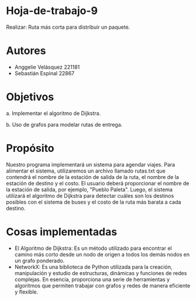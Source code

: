 # Hoja-de-trabajo-9
Realizar: Ruta más corta para distribuir un paquete.

# Autores
* Anggelie Velásquez 221181
* Sebastián Espinal 22867

# Objetivos
a. Implementar el algoritmo de Dijkstra.

b. Uso de grafos para modelar rutas de entrega.

# Propósito
Nuestro programa implementará un sistema para agendar viajes. Para alimentar el sistema, utilizaremos un archivo llamado rutas.txt que contendrá el nombre de la estación de salida de la ruta, el nombre de la estación de destino y el costo. El usuario deberá proporcionar el nombre de la estación de salida, por ejemplo, "Pueblo Paleta". Luego, el sistema utilizará el algoritmo de Dijkstra para detectar cuáles son los destinos posibles con el sistema de buses y el costo de la ruta más barata a cada destino.

# Cosas implementadas
* El Algoritmo de Dijkstra: Es un método utilizado para encontrar el camino más corto desde un nodo de origen a todos los demás nodos en un grafo ponderado.
* NetworkX: Es una biblioteca de Python utilizada para la creación, manipulación y estudio de estructuras, dinámicas y funciones de redes complejas. En esencia, proporciona una serie de herramientas y algoritmos que permiten trabajar con grafos y redes de manera eficiente y flexible.
